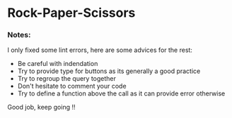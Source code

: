 # Rock-Paper-Scissors

### Notes: 
I only fixed some lint errors, here are some advices for the rest:
* Be careful with indendation
* Try to provide type for buttons as its generally a good practice
* Try to regroup the query together
* Don't hesitate to comment your code
* Try to define a function above the call as it can provide error otherwise

Good job, keep going !!
